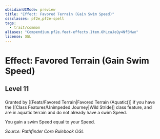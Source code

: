 ```yaml
---
obsidianUIMode: preview
title: "Effect: Favored Terrain (Gain Swim Speed)"
cssclasses: pf2e,pf2e-spell
tags:
  - trait/common
aliases: "Compendium.pf2e.feat-effects.Item.OhLcaJeQy4Nf5Mwo"
license: OGL
---
```

# Effect: Favored Terrain (Gain Swim Speed)
## Level 11
### 






Granted by [[Feats/Favored Terrain|Favored Terrain (Aquatic)]] if you have the [[Class Features/Unimpeded Journey|Wild Stride]] class feature, and are in aquatic terrain and do not already have a swim Speed.

You gain a swim Speed equal to your Speed.

*Source: Pathfinder Core Rulebook*
*OGL*